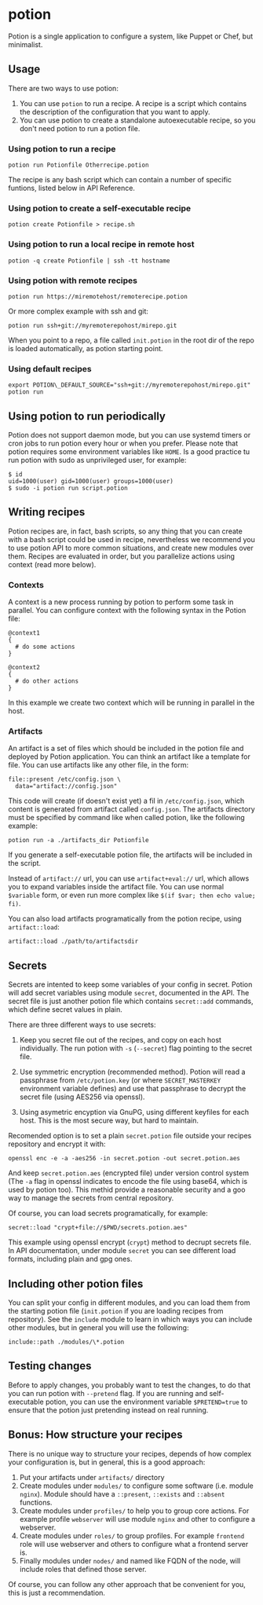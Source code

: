 # potion

Potion is a single application to configure a system, like Puppet or Chef,
but minimalist.

## Usage

There are two ways to use potion:

1. You can use `potion` to run a recipe. A recipe is a script which contains
   the description of the configuration that you want to apply.
2. You can use potion to create a standalone autoexecutable recipe, so you
   don't need potion to run a potion file.


### Using potion to run a recipe

~~~~ {.bash}
potion run Potionfile Otherrecipe.potion
~~~~

The recipe is any bash script which can contain a number of specific
funtions, listed below in API Reference.

### Using potion to create a self-executable recipe

~~~~~ {.bash}
potion create Potionfile > recipe.sh
~~~~~

### Using potion to run a local recipe in remote host
~~~~~ {.bash}
potion -q create Potionfile | ssh -tt hostname
~~~~~

### Using potion with remote recipes

~~~~~ {.bash}
potion run https://miremotehost/remoterecipe.potion
~~~~~

Or more complex example with ssh and git:

~~~~~ {.bash}
potion run ssh+git://myremoterepohost/mirepo.git
~~~~~

When you point to a repo, a file called ``init.potion`` in the root dir of
the repo is loaded automatically, as potion starting point.

### Using default recipes

~~~~~ {.bash}
export POTION\_DEFAULT_SOURCE="ssh+git://myremoterepohost/mirepo.git"
potion run
~~~~~


## Using potion to run periodically

Potion does not support daemon mode, but you can use systemd timers or cron
jobs to run potion every hour or when you prefer. Please note that potion
requires some environment variables like ``HOME``. Is a good practice tu run
potion with sudo as unprivileged user, for example:

~~~~~ {.bash}
$ id
uid=1000(user) gid=1000(user) groups=1000(user)
$ sudo -i potion run script.potion
~~~~~


## Writing recipes

Potion recipes are, in fact, bash scripts, so any thing that you can create
with a bash script could be used in recipe, nevertheless we recommend you to
use potion API to more common situations, and create new modules over them.
Recipes are evaluated in order, but you parallelize actions using context
(read more below).

### Contexts

A context is a new process running by potion to perform some task in
parallel. You can configure context with the following syntax in the Potion
file:

~~~~~~ {.bash}
@context1
{
  # do some actions
}

@context2
{
  # do other actions
}
~~~~~~

In this example we create two context which will be running in parallel in
the host.

### Artifacts

An artifact is a set of files which should be included in the potion file and
deployed by Potion application. You can think an artifact like a template
for file. You can use artifacts like any other file, in the form:

~~~~~ {.bash}
file::present /etc/config.json \
  data="artifact://config.json"
~~~~~

This code will create (if doesn't exist yet) a fil in `/etc/config.json`,
which content is generated from artifact called `config.json`. The artifacts
directory must be specified by command like when called potion, like the
following example:

~~~~~ {.bash}
potion run -a ./artifacts_dir Potionfile
~~~~~

If you generate a self-executable potion file, the artifacts will be
included in the script.

Instead of `artifact://` url, you can use `artifact+eval://` url, which
allows you to expand variables inside the artifact file. You can use normal
`$variable` form, or even run more complex like `$(if $var; then echo value;
fi)`.

You can also load artifacts programatically from the potion recipe, using
``artifact::load``:

~~~~~ {.bash}
artifact::load ./path/to/artifactsdir
~~~~~

## Secrets

Secrets are intented to keep some variables of your config in secret. Potion
will add secret variables using module ``secret``, documented in the API.
The secret file is just another potion file which contains ``secret::add``
commands, which define secret values in plain.

There are three different ways to use secrets:

1. Keep you secret file out of the recipes, and copy on each host
   individually. The run potion with `-s` (`--secret`) flag pointing to the
   secret file.

2. Use symmetric encryption (recommended method). Potion will read
   a passphrase from `/etc/potion.key` (or where ``SECRET_MASTERKEY``
   environment variable defines) and use that passphrase to decrypt the secret
   file (using AES256 via openssl).

3. Using asymetric encyption via GnuPG, using different keyfiles for each
   host. This is the most secure way, but hard to maintain.

Recomended option is to set a plain `secret.potion` file outside your
recipes repository and encrypt it with:

~~~~~ {.bash}
openssl enc -e -a -aes256 -in secret.potion -out secret.potion.aes
~~~~~

And keep `secret.potion.aes` (encrypted file) under version control
system (The `-a` flag in openssl indicates to encode the file using base64,
which is used by potion too). This methid provide a reasonable security and
a goo way to manage the secrets from central repository.

Of course, you can load secrets programatically, for example:

~~~~~ {.bash}
secret::load "crypt+file://$PWD/secrets.potion.aes"
~~~~~

This example using openssl encrypt (`crypt`) method to decrupt secrets file.
In API documentation, under module `secret` you can see different load
formats, including plain and gpg ones.

## Including other potion files

You can split your config in different modules, and you can load them from
the starting potion file (`init.potion` if you are loading recipes from
repository). See the `include` module to learn in which ways you can include
other modules, but in general you will use the following:

~~~~~ {.bash}
include::path ./modules/\*.potion
~~~~~

## Testing changes

Before to apply changes, you probably want to test the changes, to do that
you can run potion with `--pretend` flag. If you are running and
self-executable potion, you can use the environment variable `$PRETEND=true`
to ensure that the potion just pretending instead on real running.

## Bonus: How structure your recipes

There is no unique way to structure your recipes, depends of how complex
your configuration is, but in general, this is a good approach:

1. Put your artifacts under `artifacts/` directory
2. Create modules under `modules/` to configure some software (i.e. module
   `nginx`). Module should have a `::present`, `::exists` and `::absent`
   functions.
3. Create modules under `profiles/` to help you to group core actions. For
   example profile `webserver` will use module `nginx` and other to
   configure a webserver.
4. Create modules under `roles/` to group profiles. For example `frontend`
   role will use webserver and others to configure what a frontend server
   is.
5. Finally modules under `nodes/` and named like FQDN of the node, will
   include roles that defined those server.

Of course, you can follow any other approach that be convenient for you,
this is just a recommendation.
